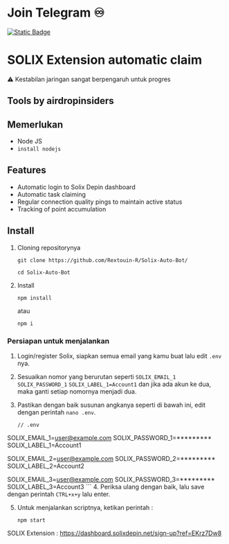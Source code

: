 # Join Telegram  ♾︎ 
[![Static Badge](https://img.shields.io/badge/Telegram-Airdrop◾unlimited-Link?style=for-the-badge&logo=Telegram&logoColor=white&logoSize=auto&color=blue)](https://t.me/UNLXairdop)

# SOLIX Extension automatic claim
⚠️ Kestabilan jaringan sangat berpengaruh untuk progres
## Tools by airdropinsiders

## Memerlukan 
- Node JS
- `install nodejs`

## Features

- Automatic login to Solix Depin dashboard
- Automatic task claiming
- Regular connection quality pings to maintain active status
- Tracking of point accumulation

## Install
1. Cloning repositorynya
   ```
   git clone https://github.com/Rextouin-R/Solix-Auto-Bot/
   ```
   ```
   cd Solix-Auto-Bot
   ```
2. Install 
   ```
   npm install
   ```
   atau
   ```
   npm i
   ```
### Persiapan untuk menjalankan

1. Login/register Solix, siapkan semua email yang kamu buat lalu edit `.env` nya.

2. Sesuaikan nomor yang berurutan seperti `SOLIX_EMAIL_1` `SOLIX_PASSWORD_1` `SOLIX_LABEL_1=Account1` dan jika ada akun ke dua, maka ganti setiap nomornya menjadi dua.

3. Pastikan dengan baik susunan angkanya seperti di bawah ini, edit dengan perintah `nano .env`.
	```
	// .env
 
 SOLIX_EMAIL_1=user@example.com
 SOLIX_PASSWORD_1=*********
 SOLIX_LABEL_1=Account1

 SOLIX_EMAIL_2=user@example.com
 SOLIX_PASSWORD_2=*********
 SOLIX_LABEL_2=Account2

 SOLIX_EMAIL_3=user@example.com
 SOLIX_PASSWORD_3=*********
 SOLIX_LABEL_3=Account3
	```
4. Periksa ulang dengan baik, lalu save dengan perintah `CTRL+x+y` lalu enter.

5. Untuk menjalankan scriptnya, ketikan perintah :
    ```
    npm start
    ```
	
	
	
SOLIX Extension : https://dashboard.solixdepin.net/sign-up?ref=EKrz7Dw8
